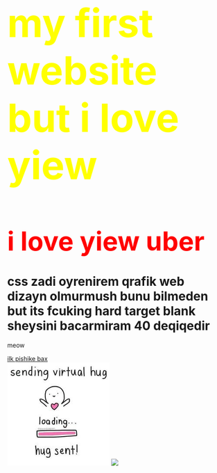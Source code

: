<html>
<head>
	<title></title>
</head>
<head>
	<link rel="stylesheet" type="text/css" href="css/iloveyiewuber.css">
</head>
<body>
	<body{
background-color: light gray;
}
	<body>
<h1 style="color: yellow;font-size: 90px">my first website but i love yiew </h1>
<h1 style="color: red;font-size: 60px">i love yiew uber </h1>
<h1>css zadi oyrenirem qrafik web dizayn olmurmush bunu bilmeden but its fcuking hard target blank sheysini bacarmiram 40 deqiqedir</h1>
<p>meow</p>
<div>
	<div>
		<div>
			<a href="https://www.facebook.com/FreakyPet/videos/875689812787420/" target="_blank">ilk pishike bax</a>
		</div>
	</div>
</div>
<img src="hug.jpg">
<img src="https://i.pinimg.com/originals/ca/67/02/ca670212f4bea84504be799b01e323ca.jpg">
</body>
</body>
</body>
</html>
